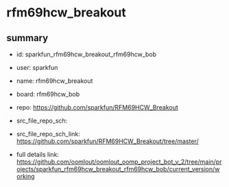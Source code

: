 # rfm69hcw_breakout
 
## summary 
* id: sparkfun_rfm69hcw_breakout_rfm69hcw_bob
* user: sparkfun
* name: rfm69hcw_breakout
* board: rfm69hcw_bob
* repo: https://github.com/sparkfun/RFM69HCW_Breakout



* src_file_repo_sch: 
* src_file_repo_sch_link: https://github.com/sparkfun/RFM69HCW_Breakout/tree/master/
* full details link: https://github.com/oomlout/oomlout_oomp_project_bot_v_2/tree/main/projects/sparkfun_rfm69hcw_breakout_rfm69hcw_bob/current_version/working  







